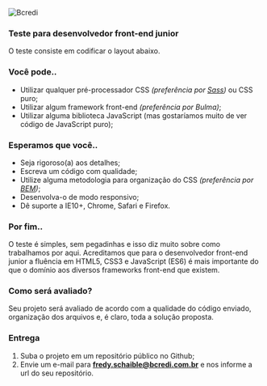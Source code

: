 ![Bcredi](https://www.bcredi.com.br/assets_b2c/frontend_mocks/logo_bcredi-66c81996b2d21efc5c38327b35e2cf89e64bbe3f2fc05b2005b54647f91d9402.svg "Bcredi")

### Teste para desenvolvedor front-end junior

O teste consiste em codificar o layout abaixo.

### Você pode..

* Utilizar qualquer pré-processador CSS _(preferência por [Sass](http://sass-lang.com))_ ou CSS puro; 
* Utilizar algum framework front-end _(preferência por Bulma)_;
* Utilizar alguma biblioteca JavaScript (mas gostaríamos muito de ver código de JavaScript puro);

### Esperamos que você..

* Seja rigoroso(a) aos detalhes; 
* Escreva um código com qualidade;
* Utilize alguma metodologia para organização do CSS _(preferência por [BEM](https://en.bem.info/methodology/))_;
* Desenvolva-o de modo responsivo; 
* Dê suporte a IE10+, Chrome, Safari e Firefox.

### Por fim..

O teste é simples, sem pegadinhas e isso diz muito sobre como trabalhamos por aqui. Acreditamos que para o desenvolvedor front-end junior a fluência em HTML5, CSS3 e JavaScript (ES6) é mais importante do que o domínio aos diversos frameworks front-end que existem.

### Como será avaliado?

Seu projeto será avaliado de acordo com a qualidade do código enviado, organização dos arquivos e, é claro, toda a solução proposta.

### Entrega

1. Suba o projeto em um repositório público no Github;
2. Envie um e-mail para **fredy.schaible@bcredi.com.br** e nos informe a url do seu repositório.